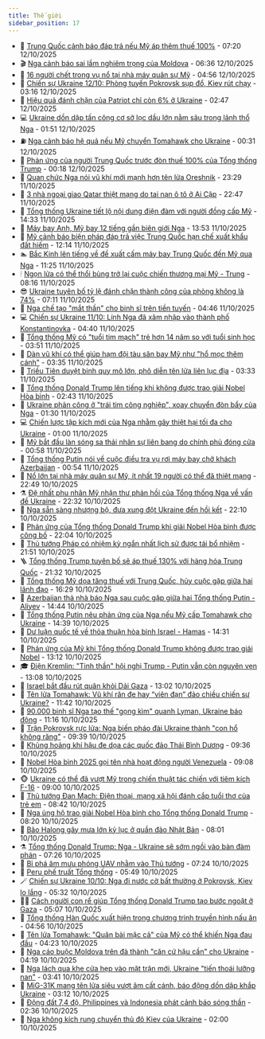 ```yaml
---
title: Thế giới
sidebar_position: 17
---
```


<!-- dantri-the-gioi:START -->
- 🌋 [Trung Quốc cảnh báo đáp trả nếu Mỹ áp thêm  thuế 100%](https://dantri.com.vn/the-gioi/trung-quoc-canh-bao-dap-tra-neu-my-ap-them-thue-100-20251012141232640.htm) - 07:20 12/10/2025
- 🎬 [Nga cảnh báo sai lầm nghiêm trọng của Moldova](https://dantri.com.vn/the-gioi/nga-canh-bao-sai-lam-nghiem-trong-cua-moldova-20251012132906177.htm) - 06:36 12/10/2025
- 🧰 [16 người chết trong vụ nổ tại nhà máy quân sự Mỹ](https://dantri.com.vn/the-gioi/16-nguoi-chet-trong-vu-no-tai-nha-may-quan-su-my-20251012111715106.htm) - 04:56 12/10/2025
- 🌋 [Chiến sự Ukraine 12/10: Phòng tuyến Pokrovsk sụp đổ, Kiev rút chạy](https://dantri.com.vn/the-gioi/chien-su-ukraine-1210-phong-tuyen-pokrovsk-sup-do-kiev-rut-chay-20251012101517666.htm) - 03:16 12/10/2025
- 🗽 [Hiệu quả đánh chặn của Patriot chỉ còn 6% ở Ukraine](https://dantri.com.vn/the-gioi/hieu-qua-danh-chan-cua-patriot-chi-con-6-o-ukraine-20251012093217659.htm) - 02:47 12/10/2025
- 💻 [Ukraine dồn dập tấn công cơ sở lọc dầu lớn nằm sâu trong lãnh thổ Nga](https://dantri.com.vn/the-gioi/ukraine-don-dap-tan-cong-co-so-loc-dau-lon-nam-sau-trong-lanh-tho-nga-20251012081043651.htm) - 01:51 12/10/2025
- ⛽️ [Nga cảnh báo hệ quả nếu Mỹ chuyển Tomahawk cho Ukraine](https://dantri.com.vn/the-gioi/nga-canh-bao-he-qua-neu-my-chuyen-tomahawk-cho-ukraine-20251012071459503.htm) - 00:31 12/10/2025
- 🤩 [Phản ứng của người Trung Quốc trước đòn thuế 100% của Tổng thống Trump](https://dantri.com.vn/the-gioi/phan-ung-cua-nguoi-trung-quoc-truoc-don-thue-100-cua-tong-thong-trump-20251012070824044.htm) - 00:18 12/10/2025
- 🧐 [Quan chức Nga nói vũ khí mới mạnh hơn tên lửa Oreshnik](https://dantri.com.vn/the-gioi/quan-chuc-nga-noi-vu-khi-moi-manh-hon-ten-lua-oreshnik-20251012062346773.htm) - 23:29 11/10/2025
- 🎊 [3 nhà ngoại giao Qatar thiệt mạng do tai nạn ô tô ở Ai Cập](https://dantri.com.vn/the-gioi/3-nha-ngoai-giao-qatar-thiet-mang-do-tai-nan-o-to-o-ai-cap-20251012054254943.htm) - 22:47 11/10/2025
- 📝 [Tổng thống Ukraine tiết lộ nội dung điện đàm với người đồng cấp Mỹ](https://dantri.com.vn/the-gioi/tong-thong-ukraine-tiet-lo-noi-dung-dien-dam-voi-nguoi-dong-cap-my-20251011212755950.htm) - 14:33 11/10/2025
- 🤡 [Máy bay Anh, Mỹ bay 12 tiếng gần biên giới Nga](https://dantri.com.vn/the-gioi/may-bay-anh-my-bay-12-tieng-gan-bien-gioi-nga-20251011204643877.htm) - 13:53 11/10/2025
- 🥷 [Mỹ cảnh báo biện pháp đáp trả việc Trung Quốc hạn chế xuất khẩu đất hiếm](https://dantri.com.vn/the-gioi/my-canh-bao-bien-phap-dap-tra-viec-trung-quoc-han-che-xuat-khau-dat-hiem-20251011174959689.htm) - 12:14 11/10/2025
- 🏊 [Bắc Kinh lên tiếng về đề xuất cấm máy bay Trung Quốc đến Mỹ qua Nga](https://dantri.com.vn/the-gioi/bac-kinh-len-tieng-ve-de-xuat-cam-may-bay-trung-quoc-den-my-qua-nga-20251011182019713.htm) - 11:25 11/10/2025
- 🕯 [Ngọn lửa có thể thổi bùng trở lại cuộc chiến thương mại Mỹ - Trung](https://dantri.com.vn/the-gioi/ngon-lua-co-the-thoi-bung-tro-lai-cuoc-chien-thuong-mai-my-trung-20251011150527984.htm) - 08:16 11/10/2025
- 😎 [Ukraine tuyên bố tỷ lệ đánh chặn thành công của phòng không là 74%](https://dantri.com.vn/the-gioi/ukraine-tuyen-bo-ty-le-danh-chan-thanh-cong-cua-phong-khong-la-74-20251011135721203.htm) - 07:11 11/10/2025
- 🌈 [Nga chế tạo &quot;mắt thần&quot; cho binh sĩ trên tiền tuyến](https://dantri.com.vn/the-gioi/nga-che-tao-mat-than-cho-binh-si-tren-tien-tuyen-20251011111528100.htm) - 04:46 11/10/2025
- 💻 [Chiến sự Ukraine 11/10: Lính Nga đã xâm nhập vào thành phố Konstantinovka](https://dantri.com.vn/the-gioi/chien-su-ukraine-1110-linh-nga-da-xam-nhap-vao-thanh-pho-konstantinovka-20251011110040685.htm) - 04:40 11/10/2025
- 🤖 [Tổng thống Mỹ có &quot;tuổi tim mạch&quot; trẻ hơn 14 năm so với tuổi sinh học](https://dantri.com.vn/the-gioi/tong-thong-my-co-tuoi-tim-mach-tre-hon-14-nam-so-voi-tuoi-sinh-hoc-20251011104504321.htm) - 03:51 11/10/2025
- 🦏 [Dàn vũ khí có thể giúp hạm đội tàu sân bay Mỹ như &quot;hổ mọc thêm cánh&quot;](https://dantri.com.vn/the-gioi/dan-vu-khi-co-the-giup-ham-doi-tau-san-bay-my-nhu-ho-moc-them-canh-20251011103137030.htm) - 03:35 11/10/2025
- 🌁 [Triều Tiên duyệt binh quy mô lớn, phô diễn tên lửa liên lục địa](https://dantri.com.vn/the-gioi/trieu-tien-duyet-binh-quy-mo-lon-pho-dien-ten-lua-lien-luc-dia-20251011095804464.htm) - 03:33 11/10/2025
- 🐘 [Tổng thống Donald Trump lên tiếng khi không được trao giải Nobel Hòa bình](https://dantri.com.vn/the-gioi/tong-thong-donald-trump-len-tieng-khi-khong-duoc-trao-giai-nobel-hoa-binh-20251011082332979.htm) - 02:43 11/10/2025
- 🥷 [Ukraine phản công ở &quot;trái tim công nghiệp&quot;, xoay chuyển đòn bẩy của Nga](https://dantri.com.vn/the-gioi/ukraine-phan-cong-o-trai-tim-cong-nghiep-xoay-chuyen-don-bay-cua-nga-20251011080023444.htm) - 01:30 11/10/2025
- 💻 [Chiến lược tập kích mới của Nga nhằm gây thiệt hại tối đa cho Ukraine](https://dantri.com.vn/the-gioi/chien-luoc-tap-kich-moi-cua-nga-nham-gay-thiet-hai-toi-da-cho-ukraine-20251011064440147.htm) - 01:00 11/10/2025
- 🎡 [Mỹ bắt đầu làn sóng sa thải nhân sự liên bang do chính phủ đóng cửa](https://dantri.com.vn/the-gioi/my-bat-dau-lan-song-sa-thai-nhan-su-lien-bang-do-chinh-phu-dong-cua-20251011071304476.htm) - 00:58 11/10/2025
- 🧰 [Tổng thống Putin nói về cuộc điều tra vụ rơi máy bay chở khách Azerbaijan](https://dantri.com.vn/the-gioi/tong-thong-putin-noi-ve-cuoc-dieu-tra-vu-roi-may-bay-cho-khach-azerbaijan-20251011072623760.htm) - 00:54 11/10/2025
- 🥸 [Nổ lớn tại nhà máy quân sự Mỹ, ít nhất 19 người có thể đã thiệt mạng](https://dantri.com.vn/the-gioi/no-lon-tai-nha-may-quan-su-my-it-nhat-19-nguoi-co-the-da-thiet-mang-20251011054532546.htm) - 22:49 10/10/2025
- ⚗️ [Đệ nhất phu nhân Mỹ nhận thư phản hồi của Tổng thống Nga về vấn đề Ukraine](https://dantri.com.vn/the-gioi/de-nhat-phu-nhan-my-nhan-thu-phan-hoi-cua-tong-thong-nga-ve-van-de-ukraine-20251011053113695.htm) - 22:32 10/10/2025
- 🌮 [Nga sẵn sàng nhượng bộ, đưa xung đột Ukraine đến hồi kết](https://dantri.com.vn/the-gioi/nga-san-sang-nhuong-bo-dua-xung-dot-ukraine-den-hoi-ket-20251011003115738.htm) - 22:10 10/10/2025
- 🎃 [Phản ứng của Tổng thống Donald Trump khi giải Nobel Hòa bình được công bố](https://dantri.com.vn/the-gioi/phan-ung-cua-tong-thong-donald-trump-khi-giai-nobel-hoa-binh-duoc-cong-bo-20251011013036391.htm) - 22:04 10/10/2025
- 💫 [Thủ tướng Pháp có nhiệm kỳ ngắn nhất lịch sử được tái bổ nhiệm](https://dantri.com.vn/the-gioi/thu-tuong-phap-co-nhiem-ky-ngan-nhat-lich-su-duoc-tai-bo-nhiem-20251011045132066.htm) - 21:51 10/10/2025
- 🪜 [Tổng thống Trump tuyên bố sẽ áp thuế 130% với hàng hóa Trung Quốc](https://dantri.com.vn/the-gioi/tong-thong-trump-tuyen-bo-se-ap-thue-130-voi-hang-hoa-trung-quoc-20251011043148076.htm) - 21:32 10/10/2025
- 🌋 [Tổng thống Mỹ dọa tăng thuế với Trung Quốc, hủy cuộc gặp giữa hai lãnh đạo](https://dantri.com.vn/the-gioi/tong-thong-my-doa-tang-thue-voi-trung-quoc-huy-cuoc-gap-giua-hai-lanh-dao-20251010232645148.htm) - 16:29 10/10/2025
- 🦏 [Azerbaijan thả nhà báo Nga sau cuộc gặp giữa hai Tổng thống Putin - Aliyev](https://dantri.com.vn/the-gioi/azerbaijan-tha-nha-bao-nga-sau-cuoc-gap-giua-hai-tong-thong-putin-aliyev-20251010204906757.htm) - 14:44 10/10/2025
- 👀 [Tổng thống Putin nêu phản ứng của Nga nếu Mỹ cấp Tomahawk cho Ukraine](https://dantri.com.vn/the-gioi/tong-thong-putin-neu-phan-ung-cua-nga-neu-my-cap-tomahawk-cho-ukraine-20251010212017497.htm) - 14:39 10/10/2025
- 🧰 [Dư luận quốc tế về thỏa thuận hòa bình Israel - Hamas](https://dantri.com.vn/the-gioi/du-luan-quoc-te-ve-thoa-thuan-hoa-binh-israel-hamas-20251010212016009.htm) - 14:31 10/10/2025
- 🚀 [Phản ứng của Mỹ khi Tổng thống Donald Trump không được trao giải Nobel](https://dantri.com.vn/the-gioi/phan-ung-cua-my-khi-tong-thong-donald-trump-khong-duoc-trao-giai-nobel-20251010185405449.htm) - 13:12 10/10/2025
- 🎓 [Điện Kremlin: &quot;Tinh thần&quot; hội nghị Trump - Putin vẫn còn nguyên vẹn](https://dantri.com.vn/the-gioi/dien-kremlin-tinh-than-hoi-nghi-trump-putin-van-con-nguyen-ven-20251010193938682.htm) - 13:08 10/10/2025
- 🥸 [Israel bắt đầu rút quân khỏi Dải Gaza](https://dantri.com.vn/the-gioi/israel-bat-dau-rut-quan-khoi-dai-gaza-20251010191537783.htm) - 13:02 10/10/2025
- 🦅 [Tên lửa Tomahawk: Vũ khí răn đe hay “viên đạn” đảo chiều chiến sự Ukraine?](https://dantri.com.vn/the-gioi/ten-lua-tomahawk-vu-khi-ran-de-hay-vien-dan-dao-chieu-chien-su-ukraine-20251010181509056.htm) - 11:42 10/10/2025
- 🤭 [90.000 binh sĩ Nga tạo thế &quot;gọng kìm&quot; quanh Lyman, Ukraine báo động](https://dantri.com.vn/the-gioi/90000-binh-si-nga-tao-the-gong-kim-quanh-lyman-ukraine-bao-dong-20251010173439113.htm) - 11:16 10/10/2025
- 🤖 [Trận Pokrovsk rực lửa: Nga biến pháo đài Ukraine thành &quot;con hổ không răng&quot;](https://dantri.com.vn/the-gioi/tran-pokrovsk-ruc-lua-nga-bien-phao-dai-ukraine-thanh-con-ho-khong-rang-20251010145710580.htm) - 09:39 10/10/2025
- 🐲 [Khủng hoảng khí hậu đe dọa các quốc đảo Thái Bình Dương](https://dantri.com.vn/the-gioi/khung-hoang-khi-hau-de-doa-cac-quoc-dao-thai-binh-duong-20251010163613776.htm) - 09:36 10/10/2025
- 🫣 [Nobel Hòa bình 2025 gọi tên nhà hoạt động người Venezuela](https://dantri.com.vn/the-gioi/nobel-hoa-binh-2025-goi-ten-nha-hoat-dong-nguoi-venezuela-20251010160421443.htm) - 09:08 10/10/2025
- 🐵 [Ukraine có thể đã vượt Mỹ trong chiến thuật tác chiến với tiêm kích F-16](https://dantri.com.vn/the-gioi/ukraine-co-the-da-vuot-my-trong-chien-thuat-tac-chien-voi-tiem-kich-f-16-20251010155514525.htm) - 09:00 10/10/2025
- 🫶 [Thủ tướng Đan Mạch: Điện thoại, mạng xã hội đánh cắp tuổi thơ của trẻ em](https://dantri.com.vn/the-gioi/thu-tuong-dan-mach-dien-thoai-mang-xa-hoi-danh-cap-tuoi-tho-cua-tre-em-20251010153931629.htm) - 08:42 10/10/2025
- 💃 [Nga ủng hộ trao giải Nobel Hòa bình cho Tổng thống Donald Trump](https://dantri.com.vn/the-gioi/nga-ung-ho-trao-giai-nobel-hoa-binh-cho-tong-thong-donald-trump-20251010150119675.htm) - 08:20 10/10/2025
- 💫 [Bão Halong gây mưa lớn kỷ lục ở quần đảo Nhật Bản](https://dantri.com.vn/the-gioi/bao-halong-gay-mua-lon-ky-luc-o-quan-dao-nhat-ban-20251010145350135.htm) - 08:01 10/10/2025
- ⚗️ [Tổng thống Donald Trump: Nga - Ukraine sẽ sớm ngồi vào bàn đàm phán](https://dantri.com.vn/the-gioi/tong-thong-donald-trump-nga-ukraine-se-som-ngoi-vao-ban-dam-phan-20251010142254638.htm) - 07:26 10/10/2025
- 🥷 [Bỉ phá âm mưu phóng UAV nhằm vào Thủ tướng](https://dantri.com.vn/the-gioi/bi-pha-am-muu-phong-uav-nham-vao-thu-tuong-20251010141831296.htm) - 07:24 10/10/2025
- 🥸 [Peru phế truất Tổng thống](https://dantri.com.vn/the-gioi/peru-phe-truat-tong-thong-20251010124639162.htm) - 05:49 10/10/2025
- 🪄 [Chiến sự Ukraine 10/10: Nga đi nước cờ bất thường ở Pokrovsk, Kiev lo lắng](https://dantri.com.vn/the-gioi/chien-su-ukraine-1010-nga-di-nuoc-co-bat-thuong-o-pokrovsk-kiev-lo-lang-20251010094401372.htm) - 05:32 10/10/2025
- 🧑‍💻 [Cách người con rể giúp Tổng thống Donald Trump tạo bước ngoặt ở Gaza](https://dantri.com.vn/the-gioi/cach-nguoi-con-re-giup-tong-thong-donald-trump-tao-buoc-ngoat-o-gaza-20251009165335736.htm) - 05:07 10/10/2025
- 🤭 [Tổng thống Hàn Quốc xuất hiện trong chương trình truyền hình nấu ăn](https://dantri.com.vn/the-gioi/tong-thong-han-quoc-xuat-hien-trong-chuong-trinh-truyen-hinh-nau-an-20251010113941960.htm) - 04:56 10/10/2025
- 🗽 [Tên lửa Tomahawk: &quot;Quân bài mặc cả&quot; của Mỹ có thể khiến Nga đau đầu](https://dantri.com.vn/the-gioi/ten-lua-tomahawk-quan-bai-mac-ca-cua-my-co-the-khien-nga-dau-dau-20251010110543137.htm) - 04:23 10/10/2025
- 🤖 [Nga cáo buộc Moldova trên đà thành &quot;căn cứ hậu cần&quot; cho Ukraine](https://dantri.com.vn/the-gioi/nga-cao-buoc-moldova-tren-da-thanh-can-cu-hau-can-cho-ukraine-20251010105739836.htm) - 04:19 10/10/2025
- 🌈 [Nga lách qua khe cửa hẹp vào mặt trận mới, Ukraine &quot;tiến thoái lưỡng nan&quot;](https://dantri.com.vn/the-gioi/nga-lach-qua-khe-cua-hep-vao-mat-tran-moi-ukraine-tien-thoai-luong-nan-20251010102713547.htm) - 03:41 10/10/2025
- 🤩 [MiG-31K mang tên lửa siêu vượt âm cất cánh, báo động dồn dập khắp Ukraine](https://dantri.com.vn/the-gioi/mig-31k-mang-ten-lua-sieu-vuot-am-cat-canh-bao-dong-don-dap-khap-ukraine-20251010100321963.htm) - 03:12 10/10/2025
- 🤗 [Động đất 7,4 độ, Philippines và Indonesia phát cảnh báo sóng thần](https://dantri.com.vn/the-gioi/dong-dat-74-do-philippines-va-indonesia-phat-canh-bao-song-than-20251010093433650.htm) - 02:36 10/10/2025
- 🙉 [Nga không kích rung chuyển thủ đô Kiev của Ukraine](https://dantri.com.vn/the-gioi/nga-khong-kich-rung-chuyen-thu-do-kiev-cua-ukraine-20251010085810014.htm) - 02:00 10/10/2025<!-- dantri-the-gioi:END -->
